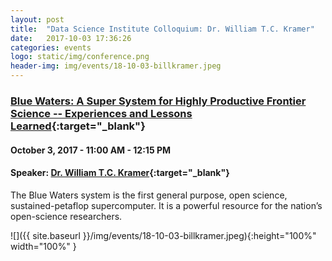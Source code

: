 ```yaml
---
layout: post
title:  "Data Science Institute Colloquium: Dr. William T.C. Kramer"
date:   2017-10-03 17:36:26
categories: events
logo: static/img/conference.png
header-img: img/events/18-10-03-billkramer.jpeg
---
```


### [Blue Waters: A Super System for Highly Productive Frontier Science -- Experiences and Lessons Learned](https://sustainable.columbia.edu/events/data-science-institute-colloquium-dr-william-tc-kramer){:target="_blank"}

#### October 3, 2017 - 11:00 AM - 12:15 PM

#### Speaker: [Dr. William T.C. Kramer](https://cs.illinois.edu/directory/profile/wtkramer){:target="_blank"}

The Blue Waters system is the first general purpose, open science, sustained-petaflop supercomputer. It is a powerful resource for the nation’s open-science researchers.

![]({{ site.baseurl }}/img/events/18-10-03-billkramer.jpeg){:height="100%" width="100%" }